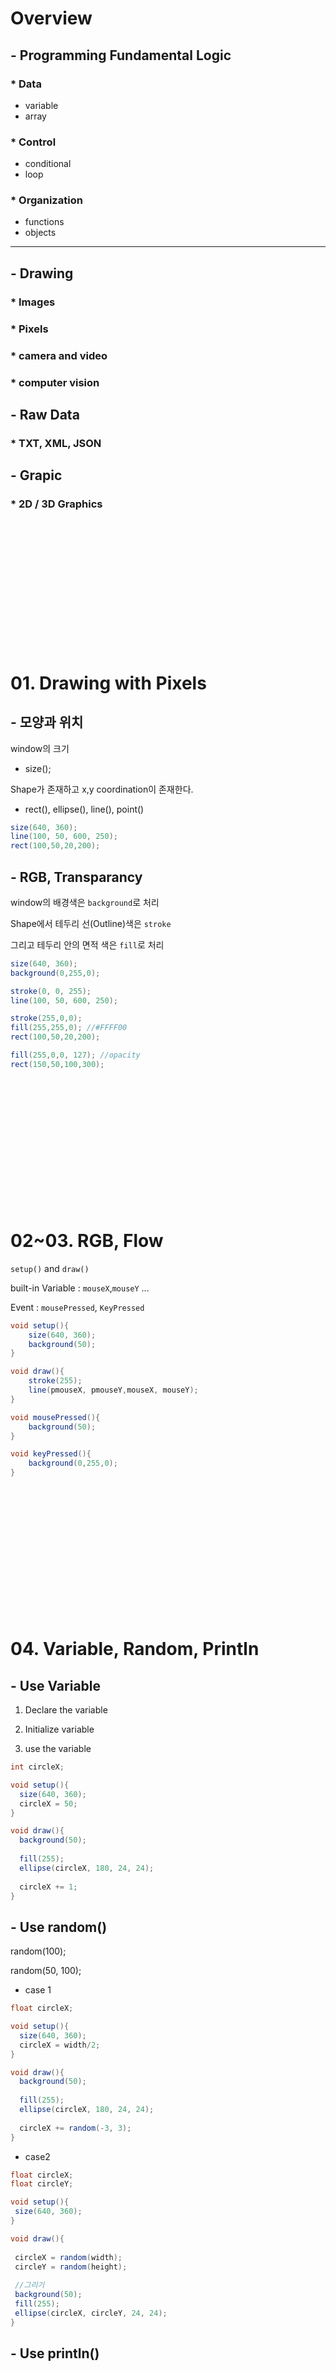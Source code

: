 # Overview
## - Programming Fundamental Logic
### * Data
 - variable
 - array
### * Control
 - conditional
 - loop
### * Organization
 - functions
 - objects

<hr>

## - Drawing 
### * Images
### * Pixels
### * camera and video
### * computer vision

## - Raw Data
### * TXT, XML, JSON

## - Grapic
### * 2D / 3D Graphics

<br><br><br><br><br><br>
<br><br><br><br><br><br>

# 01. Drawing with Pixels
## - 모양과 위치

window의 크기

 - size();

Shape가 존재하고 x,y coordination이 존재한다.

 - rect(), ellipse(), line(), point()

```java
size(640, 360);
line(100, 50, 600, 250);
rect(100,50,20,200);
```

## - RGB, Transparancy

window의 배경색은 `background`로 처리

Shape에서 테두리 선(Outline)색은 `stroke`

그리고 테두리 안의 면적 색은 `fill`로 처리

```java
size(640, 360);
background(0,255,0);

stroke(0, 0, 255);
line(100, 50, 600, 250);

stroke(255,0,0);
fill(255,255,0); //#FFFF00
rect(100,50,20,200);

fill(255,0,0, 127); //opacity
rect(150,50,100,300);
```

<br><br><br><br><br><br>
<br><br><br><br><br><br>


# 02~03. RGB, Flow

`setup()` and `draw()`

built-in Variable : `mouseX`,`mouseY` ...

Event : `mousePressed`, `KeyPressed`

```java
void setup(){
    size(640, 360);
    background(50);
}

void draw(){
    stroke(255);
    line(pmouseX, pmouseY,mouseX, mouseY);
}

void mousePressed(){
    background(50);
}

void keyPressed(){
    background(0,255,0);
}
```

<br><br><br><br><br><br>
<br><br><br><br><br><br>

# 04. Variable, Random, Println

## - Use Variable

1. Declare the variable

2. Initialize variable

3. use the variable

```java
int circleX;

void setup(){
  size(640, 360);
  circleX = 50;
}

void draw(){
  background(50);
  
  fill(255);
  ellipse(circleX, 180, 24, 24);
  
  circleX += 1;
}
```

## - Use random()

random(100);

random(50, 100);

 - case 1

```java
float circleX;

void setup(){
  size(640, 360);
  circleX = width/2;
}

void draw(){
  background(50);
  
  fill(255);
  ellipse(circleX, 180, 24, 24);
  
  circleX += random(-3, 3);
}
```

 - case2

 ```java
float circleX;
float circleY;

void setup(){
  size(640, 360);
}

void draw(){
  
  circleX = random(width);
  circleY = random(height);
  
  //그리기
  background(50);
  fill(255);
  ellipse(circleX, circleY, 24, 24);
}
 ```

## - Use println()


<br><br><br><br><br><br>
<br><br><br><br><br><br>

# 05. Condition and Logical Operation

## - Boolean

```java
void setup(){
    size(640, 360);
}

void draw(){

    background(50);

    if(mouseX > 200){
        background(255,100,0); //RGB
    }
}
```

## - if ~ else if ~ else

 - case 1 

```java
void setup(){
    size(640, 360);
}

void draw(){
    background(0);

    if(mouseX > 500){
        fill(255,0,0);
        rect(300,100,50,50);
    }else if(mouseX > 400){
        fill(0,255,255);
        rect(300,200,50,50);
    }else if(mouseX > 300){
        fill(255,255,0);
        rect(100,300,50,50);
    }else if(mouseX > 200){
        fill(0,255,0);
        rect(300,200,60,50);
    }


    stroke(255);
    line(100, 0, 100, height);
    line(200, 0, 200, height);
    line(300, 0, 300, height);
    line(400, 0, 400, height);
    line(500, 0, 500, height);
}
```

 - case 2

```java
void setup(){
    size(640, 360);
}

void draw(){
    background(0);

    if(mouseX > 500){
        background(255,0,0);
    }else if(mouseX > 400){
        background(0,255,0);
    }else if(mouseX > 300){
        background(255,255,255);
    }else if(mouseX > 200){
        background(255,0,255);
    }else{
        background(255,255,0);
    }


    stroke(255);
    line(100, 0, 100, height);
    line(200, 0, 200, height);
    line(300, 0, 300, height);
    line(400, 0, 400, height);
    line(500, 0, 500, height);
}
```

## - Logical Operator

`&&`, `||`, `!`

 - case 1

```java
float x = 100;
boolean going = false;

void setup(){
    size(400,300);
}

void draw(){
    background(0);
    fill(255);

    ellipse(x, 150, 24, 24);

    if(going){
        x = x + 2;
    }
}

void mousePressed(){
    if(going){
      going = false;
    }else{
      going = true;
    }
}
```

 - case 2

`void mousePressed()`의 Statement를 아래와 같이 변경

```java
void mousePressed(){
  going = !going;
}
```

## - The Bouncing Ball

### * step 1

```java
float circleX;
float xspeed = 2;

void setup(){

    size(640, 360);
    circleX = 0;
}

void draw(){
    background(51);
    fill(102);
    stroke(255);
    ellipse(circleX, height/2, 32, 32);
    circleX += xspeed;
}
```

### * step 2

```java
float circleX;
float speedRule = 10;
float xspeed = speedRule;

void setup(){

    size(640, 360);
    circleX = 0;
}

void draw(){
    background(51);
    fill(102);
    stroke(255);
    ellipse(circleX, height/2, 32, 32);
    circleX += xspeed;

    if(circleX == width){
        println("TRUN ARROUND!!");
    }
    if(circleX > width){
        xspeed -= speedRule;
    }
    if(circleX < 0){
        xspeed = speedRule;
    }
}
```

## * step 3

```java
float circleX;
float speedRule = 10;
float xspeed = speedRule;

void setup(){

    size(640, 360);
    circleX = 0;
}

void draw(){
    background(51);
    fill(102);
    stroke(255);
    ellipse(circleX, height/2, 32, 32);
    circleX += xspeed;

    if(circleX > width || circleX < 0){
        xspeed *= -1;
        //make more and more faster
        //xspeed *= -1.1;
        
        //make more and more slower
        //xspeed *= 0.9;
    }
}
```

<br><br><br><br><br><br>
<br><br><br><br><br><br>

# 06. Looping

## * while loop

 - case 1

```java
float x = 0;

void setup(){
    size(400,300);
}

void draw(){
    background(0);
    
    x = 0;
    
    while(x < width){
        x += 20;
        fill(101);
        stroke(255);
        ellipse(x,150,16,16);
    }
}
```

 - case 2

```java
float x = 0;

void setup(){
    size(400, 300);
}

void draw(){

    background(0);

    x = 0;
    while(x < width){
        if(mouseX < 1){
            x += 1;
        }else{
            x += mouseX;
        }
        fill(101);
        stroke(255);
        ellipse(x,150,16,16);
    }
}
```

## - Two Loops

### * step 1

```java
float x = 0;
float y = 0;

void setup(){
    size(400, 300);
}

void draw(){
    background(0);

    stroke(255);
    strokeWeight(2);

    x = 50;
    while ( x  < width ){
        line(x, 0, x, height);
        x += 50;
    }
    
    y = 50;
    while ( y  < height ){
        line(0, y, width, y);
        y += 50;
    }
}
```
### * step 2

```java
float x = 0;
float y = 0;
float spacing = 50;

void setup(){
    size(400, 300);
}

void draw(){
    background(0);

    spacing += random(-2,2);

    stroke(255);
    strokeWeight(2);

    x = 0;
    while ( x  < width ){
        line(x, 0, x, height);
        x += spacing;
    }
    
    y = 0;
    while ( y  < height ){
        line(0, y, width, y);
        y += spacing;
    }
}
```

## - for loop

```java
float x = 0;
float y = 0;
float spacing = 20;

void setup(){
    size(400, 300);
}

void draw(){
    background(0);

    stroke(255);
    strokeWeight(2);

    x = 0;
    while ( x  < width ){
        line(x, 0, x, height);
        x += spacing;
    }
    
    for(int y = 0; y < height; y += 20){
        line(0, y, width, y);
    }
}
```

## - careful about globalVar and localVar

```java
int num = 10; //global

void setup(){
    float xcircle = 50; //local
}

void draw(){
    println(num); //10
    println(xcircle); //cannot found
}
```

## - loop vs draw

```java
float endX = 0;

void setup(){
    size(400,300);
}

void draw(){
    background(0);
    strokeWeight(2);
    stroke(255);

    int x = 0;
    while( x < endX){
        line(x, 0, x, height);
        x += 20;
    }

    endX += 1;
}
```

## - nested loop

### * why need nested loop

```java
size(400, 300);
background(0);
strokeWeight(2);
stroke(255);
fill(127);

for(int x = 0; x < width; x += 20){
    rect(x, 0, 20 ,20);
}

for(int y = 0; y < height; y+=20){
    rect(0,y, 20, 20);
}
```

### * let's get the right thing

```java
size(400, 300);
background(0);
strokeWeight(2);
stroke(255);
fill(127);

for(int x = 0; x < width; x += 20){
    for(int y = 0; y < height; y+=20){
        rect(x,y, 20, 20);
    }
}
```

### * fun~!

```java
size(400, 300);
background(0);
strokeWeight(2);
stroke(255);
fill(127);

for(int x = 0; x < width; x += 20){
    for(int y = 0; y < height; y+=20){
        fill(random(255));
        rect(x,y, 20, 20);
    }
}
```

<br><br><br><br><br><br>
<br><br><br><br><br><br>



<br><br><br><br><br><br>
<br><br><br><br><br><br>


- size(640, 360, P2D)

# Images, Pixcels